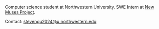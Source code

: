 Computer science student at Northwestern University. SWE Intern at [New Muses Project](https://www.newmusesproject.com/about).

Contact: stevengu2024@u.northwestern.edu

<!---
- 👋 Hi, I’m @theogguu, or Steven!
- 👀 I’m interested in software engineering and data-related sciences. I'm a Northwestern student studying Computer Science and Biology.
- 🌱 My interests vary, but I’m currently learning AI/ML algorithms like Bayes Nets and bioinformatic tools like FASTQ.
- 💞️ I’m looking to collaborate on back-end software development.
- 📫 How to reach me: stevengu2024@u.northwestern.edu

theogguu/theogguu is a ✨ special ✨ repository because its `README.md` (this file) appears on your GitHub profile.
You can click the Preview link to take a look at your changes.
--->
